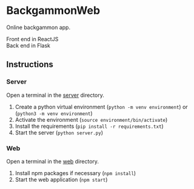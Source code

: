# BackgammonWeb
Online backgammon app.  
  
Front end in ReactJS  
Back end in Flask

## Instructions
### Server
Open a terminal in the [server](/server) directory.
1. Create a python virtual environment (`python -m venv environment`) or (`python3 -m venv environment`)
2. Activate the environment (`source environment/bin/activate`)
3. Install the requirements (`pip install -r requirements.txt`)
4. Start the server (`python server.py`)

### Web
Open a terminal in the [web](/web) directory.
1. Install npm packages if necessary (`npm install`)
2. Start the web application (`npm start`)
